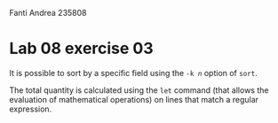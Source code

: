 <!--
vim: tabstop=4 shiftwidth=4
-->
Fanti Andrea 235808

# Lab 08 exercise 03
It is possible to sort by a specific field using the `-k `_`n`_ option
of `sort`.

The total quantity is calculated using the `let` command (that allows the
evaluation of mathematical operations) on lines that match a regular expression.

